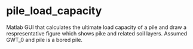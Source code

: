 # pile_load_capacity
Matlab GUI that calculates the ultimate load capacity of a pile and draw a respresentative figure which shows pike and related soil layers. Assumed GWT_0 and pile is a bored pile.
